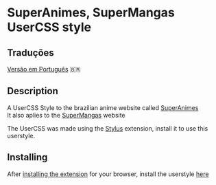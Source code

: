 # SuperAnimes, SuperMangas UserCSS style

## Traduções
[Versão em Português](./README-PT.md) 🇧🇷

## Description
A UserCSS Style to the brazilian anime website called [SuperAnimes](https://www.superanimes.org/)<br>
It also aplies to the [SuperMangas](https://www.supermangas.site/) website

The UserCSS was made using the [Stylus](https://github.com/openstyles/stylus/blob/master/README.md#releases) extension, install it to use this userstyle.

## Installing
After [installing the extension](https://github.com/openstyles/stylus/blob/master/README.md#releases) for your browser, install the userstyle [here](https://github.com/stake2/sa-style/raw/master/sa-style.user.css)<br>
